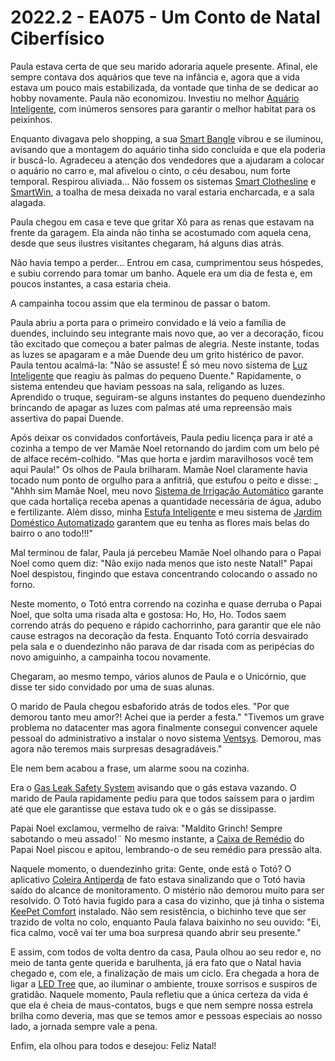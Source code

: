 # 2022.2 - EA075 - Um Conto de Natal Ciberfísico

Paula estava certa de que seu marido adoraria aquele presente.
Afinal, ele sempre contava dos aquários que teve na infância e, agora que a vida estava um pouco mais estabilizada, da vontade que tinha de se dedicar ao hobby novamente.
Paula não economizou. Investiu no melhor [Aquário Inteligente](https://github.com/pdpcosta/ea075/blob/main/2022.2/Aquario_Inteligente/ea075-E1.md), com inúmeros sensores para garantir o melhor habitat para os peixinhos.

Enquanto divagava pelo shopping, a sua [Smart Bangle](https://github.com/pdpcosta/ea075/tree/main/2022.2/smart_bangle) vibrou e se iluminou, avisando que a montagem do aquário tinha sido concluída e que ela poderia ir buscá-lo.
Agradeceu a atenção dos vendedores que a ajudaram a colocar o aquário no carro e, mal afivelou o cinto, o céu desabou, num forte temporal.
Respirou aliviada...
Não fossem os sistemas [Smart Clothesline](https://github.com/pdpcosta/ea075/blob/main/2022.2/SmartClothesline/SmartClothesline.md) e [SmartWin](https://github.com/pdpcosta/ea075/tree/main/2022.2/SmartWin), a toalha de mesa deixada no varal estaria encharcada, e a sala alagada.

Paula chegou em casa e teve que gritar Xô para as renas que estavam na frente da garagem. 
Ela ainda não tinha se acostumado com aquela cena, desde que seus ilustres visitantes chegaram, há alguns dias atrás.

Não havia tempo a perder... Entrou em casa, cumprimentou seus hóspedes, e subiu correndo para tomar um banho. Aquele era um dia de festa e, em poucos instantes, a casa estaria cheia.

A campainha tocou assim que ela terminou de passar o batom.

Paula abriu a porta para o primeiro convidado e lá veio a família de duendes, incluindo seu integrante mais novo que, ao ver a decoração, ficou tão excitado que começou a bater palmas de alegria. Neste instante, todas as luzes se apagaram e a mãe Duende deu um grito histérico de pavor.
Paula tentou acalmá-la: "Não se assuste! É só meu novo sistema de [Luz Inteligente](https://github.com/pdpcosta/ea075/tree/main/2022.2/luz%20inteligente) que reagiu às palmas do pequeno Duente." 
Rapidamente, o sistema entendeu que haviam pessoas na sala, religando as luzes. Aprendido o truque, seguiram-se alguns instantes do pequeno duendezinho brincando de apagar as luzes com palmas até uma repreensão mais assertiva do papai Duende.

Após deixar os convidados confortáveis, Paula pediu licença para ir até a cozinha a tempo de ver Mamãe Noel retornando do jardim com um belo pé de alface recém-colhido.
"Mas que horta e jardim maravilhosos você tem aqui Paula!" 
Os olhos de Paula brilharam. Mamãe Noel claramente havia tocado num ponto de orgulho para a anfitriã, que estufou o peito e disse:
_ "Ahhh sim Mamãe Noel, meu novo [Sistema de Irrigação Automático](https://github.com/pdpcosta/ea075/tree/main/2022.2/irrigador-horta) garante que cada hortaliça receba apenas a quantidade necessária de água, adubo e fertilizante. Além disso, minha [Estufa Inteligente](https://github.com/pdpcosta/ea075/tree/main/2022.2/Estufa%20Inteligente) e meu sistema de [Jardim Doméstico Automatizado](https://github.com/pdpcosta/ea075/tree/main/2022.2/Jardim%20Domestico%20Automatizado) garantem que eu tenha as flores mais belas do bairro o ano todo!!!"

Mal terminou de falar, Paula já percebeu Mamãe Noel olhando para o Papai Noel como quem diz: "Não exijo nada menos que isto neste Natal!"
Papai Noel despistou, fingindo que estava concentrando colocando o assado no forno.

Neste momento, o Totó entra correndo na cozinha e quase derruba o Papai Noel, que solta uma risada alta e gostosa: Ho, Ho, Ho. Todos saem correndo atrás do pequeno e rápido cachorrinho, para garantir que ele não cause estragos na decoração da festa. Enquanto Totó corria desvairado pela sala e o duendezinho não parava de dar risada com as peripécias do novo amiguinho, a campainha tocou novamente.

Chegaram, ao mesmo tempo, vários alunos de Paula e o Unicórnio, que disse ter sido convidado por uma de suas alunas. 

O marido de Paula chegou esbaforido atrás de todos eles. 
"Por que demorou tanto meu amor?! Achei que ia perder a festa."
"Tivemos um grave problema no datacenter mas agora finalmente consegui convencer aquele pessoal do administrativo a instalar o novo sistema [Ventsys](https://github.com/pdpcosta/ea075/tree/main/2022.2/ventsys). Demorou, mas agora não teremos mais surpresas desagradáveis."

Ele nem bem acabou a frase, um alarme soou na cozinha. 

Era o [Gas Leak Safety System](https://github.com/vtrsa/ea075/tree/main/2022.2/Gas%20Leak%20Safety%20System) avisando que o gás estava vazando. 
O marido de Paula rapidamente pediu para que todos saíssem para o jardim até que ele garantisse que estava tudo ok e o gás se dissipasse.

Papai Noel exclamou, vermelho de raiva: "Maldito Grinch! Sempre sabotando o meu assado!¨
No mesmo instante, a [Caixa de Remédio](https://github.com/pdpcosta/ea075/tree/main/2022.2/caixaDeRemedio) do Papai Noel piscou e apitou, lembrando-o de seu remédio para pressão alta.

Naquele momento, o duendezinho grita: Gente, onde está o Totó?
O aplicativo [Coleira Antiperda](https://github.com/pdpcosta/ea075/tree/main/2022.2/Coleira-antiperda) de fato estava sinalizando que o Totó havia saído do alcance de monitoramento.
O mistério não demorou muito para ser resolvido. O Totó havia fugido para a casa do vizinho, que já tinha o sistema [KeePet Comfort](https://github.com/pdpcosta/ea075/tree/main/2022.2/KeePet_Comfort) instalado.
Não sem resistência, o bichinho teve que ser trazido de volta no colo, enquanto Paula falava baixinho no seu ouvido: "Ei, fica calmo, você vai ter uma boa surpresa quando abrir seu presente."

E assim, com todos de volta dentro da casa, Paula olhou ao seu redor e, no meio de tanta gente querida e barulhenta, já era fato que o Natal havia chegado e, com ele, a finalização de mais um ciclo.
Era chegada a hora de ligar a [LED Tree](https://github.com/pdpcosta/ea075/tree/main/2022.2/LED_tree) que, ao iluminar o ambiente, trouxe sorrisos e suspiros de gratidão.
Naquele momento, Paula refletiu que a única certeza da vida é que ela é cheia de maus-contatos, bugs e que nem sempre nossa estrela brilha como deveria, mas que se temos amor e pessoas especiais ao nosso lado, a jornada sempre vale a pena.

Enfim, ela olhou para todos e desejou: Feliz Natal!
